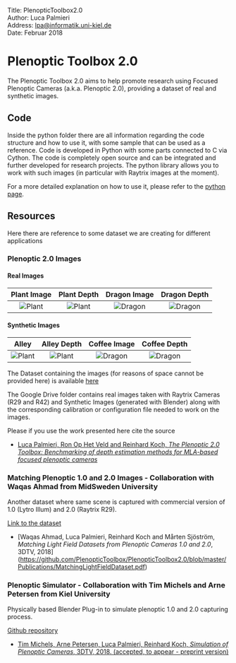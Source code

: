 Title: PlenopticToolbox2.0  
Author: Luca Palmieri  
Address: lpa@informatik.uni-kiel.de  
Date:	Februar 2018

# Plenoptic Toolbox 2.0
The Plenoptic Toolbox 2.0 aims to help promote research using Focused Plenoptic Cameras (a.k.a. Plenoptic 2.0), 
providing a dataset of real and synthetic images.

## Code
Inside the python folder there are all information regarding the code structure and how to use it, with some sample that can be used as a reference. Code is developed in Python with some parts connected to C via Cython.
The code is completely open source and can be integrated and further developed for research projects.
The python library allows you to work with such images (in particular with Raytrix images at the moment).

For a more detailed explanation on how to use it, please refer to the [python page](https://github.com/PlenopticToolbox/PlenopticToolbox2.0/tree/master/python).

## Resources
Here there are reference to some dataset we are creating for different applications

### Plenoptic 2.0 Images
#### Real Images

Plant Image                |  Plant Depth              | Dragon Image              | Dragon Depth              |
:-------------------------:|:-------------------------:|:-------------------------:|:-------------------------:|
![Plant](https://github.com/PlenopticToolbox/PlenopticToolbox2.0/blob/master/THUMBNAILS/Plant_small.png) | ![Plant](https://github.com/PlenopticToolbox/PlenopticToolbox2.0/blob/master/THUMBNAILS/Plant_DEPTH_small.png) | ![Dragon](https://github.com/PlenopticToolbox/PlenopticToolbox2.0/blob/master/THUMBNAILS/Dragon_small.png) | ![Dragon](https://github.com/PlenopticToolbox/PlenopticToolbox2.0/blob/master/THUMBNAILS/Dragon_DEPTH_small.png)


#### Synthetic Images

Alley                      |  Alley Depth              | Coffee Image              | Coffee Depth              |
:-------------------------:|:-------------------------:|:-------------------------:|:-------------------------:|
![Plant](https://github.com/PlenopticToolbox/PlenopticToolbox2.0/blob/master/THUMBNAILS/alley_light.png) | ![Plant](https://github.com/PlenopticToolbox/PlenopticToolbox2.0/blob/master/THUMBNAILS/alley_light_disp.png) | ![Dragon](https://github.com/PlenopticToolbox/PlenopticToolbox2.0/blob/master/THUMBNAILS/coffee_rose_largest_small.png) | ![Dragon](https://github.com/PlenopticToolbox/PlenopticToolbox2.0/blob/master/THUMBNAILS/coffee_rose_largest_disp_small.png)

The Dataset containing the images (for reasons of space cannot be provided here) is available [here](https://drive.google.com/open?id=17I6nTf4GLYiO9fdWITEy155F-OaonaeQ) 

The Google Drive folder contains real images taken with Raytrix Cameras (R29 and R42) and Synthetic Images (generated with Blender) along with the corresponding calibration or configuration file needed to work on the images.

Please if you use the work presented here cite the source
- [Luca Palmieri, Ron Op Het Veld and Reinhard Koch, _The Plenoptic 2.0 Toolbox: Benchmarking of depth estimation methods for MLA-based focused plenoptic cameras_](https://github.com/PlenopticToolbox/PlenopticToolbox2.0/tree/master/Publications/PreprintICIP2018.pdf)


### Matching Plenoptic 1.0 and 2.0 Images - Collaboration with Waqas Ahmad from MidSweden University
Another dataset where same scene is captured with commercial version of 1.0 (Lytro Illum) and 2.0 (Raytrix R29).

[Link to the dataset](https://figshare.com/articles/The_Plenoptic_Dataset/6115487)

- [Waqas Ahmad, Luca Palmieri, Reinhard Koch and Mårten Sjöström, _Matching Light Field Datasets from Plenoptic Cameras 1.0 and 2.0_, 3DTV, 2018] (https://github.com/PlenopticToolbox/PlenopticToolbox2.0/blob/master/Publications/MatchingLightFieldDataset.pdf)


### Plenoptic Simulator - Collaboration with Tim Michels and Arne Petersen from Kiel University
Physically based Blender Plug-in to simulate plenoptic 1.0 and 2.0 capturing process.

[Github repository](https://github.com/Arne-Petersen/Plenoptic-Simulation)

- [ Tim Michels, Arne Petersen, Luca Palmieri, Reinhard Koch, _Simulation of Plenoptic Cameras_, 3DTV, 2018. (accepted, to appear - preprint version) ](http://data.mip.informatik.uni-kiel.de:555/wwwadmin/Publica/2018/2018_Michels_Simulation%20of%20Plenoptic%20Cameras.pdf)



